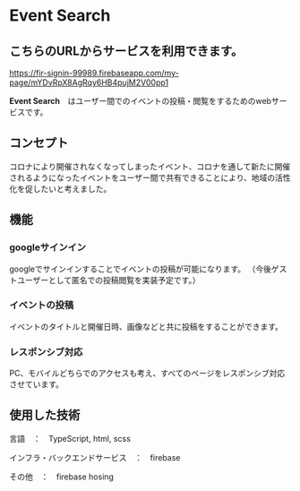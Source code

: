 # Event Search
## こちらのURLからサービスを利用できます。
https://fir-signin-99989.firebaseapp.com/my-page/mYDvRpX8AgRqy6HB4pujM2V00pp1

__Event Search__　はユーザー間でのイベントの投稿・閲覧をするためのwebサービスです。

## コンセプト
コロナにより開催されなくなってしまったイベント、コロナを通して新たに開催されるようになったイベントをユーザー間で共有できることにより、地域の活性化を促したいと考えました。

## 機能

### googleサインイン
googleでサインインすることでイベントの投稿が可能になります。
（今後ゲストユーザーとして匿名での投稿閲覧を実装予定です。）

### イベントの投稿
イベントのタイトルと開催日時、画像などと共に投稿をすることができます。

### レスポンシブ対応
PC、モバイルどちらでのアクセスも考え、すべてのページをレスポンシブ対応させています。

## 使用した技術
言語　：　TypeScript, html, scss

インフラ・バックエンドサービス　：　firebase

その他　：　firebase hosing
